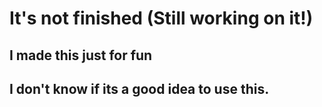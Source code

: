 # It's not finished (Still working on it!)
## I made this just for fun
## I don't know if its a good idea to use this.
